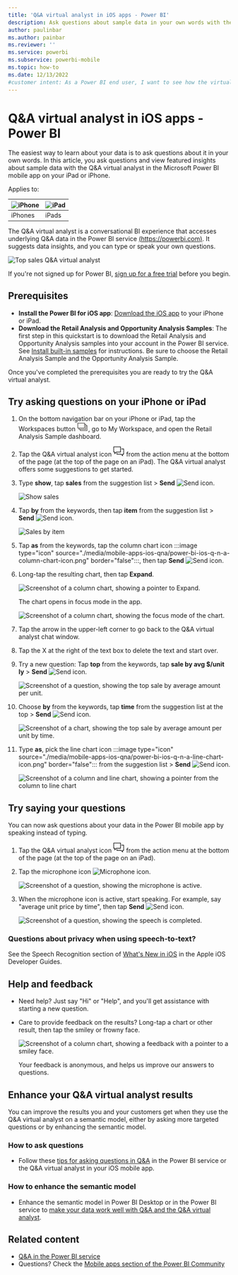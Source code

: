 ```yaml
---
title: 'Q&A virtual analyst in iOS apps - Power BI'
description: Ask questions about sample data in your own words with the Q&A virtual analyst in the Power BI mobile app on your iOS device.
author: paulinbar
ms.author: painbar
ms.reviewer: ''
ms.service: powerbi
ms.subservice: powerbi-mobile
ms.topic: how-to
ms.date: 12/13/2022
#customer intent: As a Power BI end user, I want to see how the virtual analyst works in the iOS mobile apps so I can use the analyst to explore my own data. 
---
```

# Q&A virtual analyst in iOS apps - Power BI

The easiest way to learn about your data is to ask questions about it in your own words. In this article, you ask questions and view featured insights about sample data with the Q&A virtual analyst in the Microsoft Power BI mobile app on your iPad or iPhone. 

Applies to:

| ![iPhone](./media/mobile-apps-ios-qna/iphone-logo-50-px.png) | ![iPad](./media/mobile-apps-ios-qna/ipad-logo-50-px.png) |
|:--- |:--- |
| iPhones |iPads |

The Q&A virtual analyst is a conversational BI experience that accesses underlying Q&A data in the Power BI service [(https://powerbi.com)](https://powerbi.com). It suggests data insights, and you can type or speak your own questions.

![Top sales Q&A virtual analyst](./media/mobile-apps-ios-qna/power-bi-ios-q-n-a-top-sale-intro.png)

If you're not signed up for Power BI, [sign up for a free trial](https://app.powerbi.com/signupredirect?pbi_source=web) before you begin.

## Prerequisites

* **Install the Power BI for iOS app**: [Download the iOS app](https://go.microsoft.com/fwlink/?LinkId=522062) to your iPhone or iPad.
* **Download the Retail Analysis and Opportunity Analysis Samples**: The first step in this quickstart is to download the Retail Analysis and Opportunity Analysis samples into your account in the Power BI service. See [Install built-in samples](../../create-reports/sample-datasets.md#install-built-in-samples) for instructions. Be sure to choose the Retail Analysis Sample and the Opportunity Analysis Sample.

Once you've completed the prerequisites you are ready to try the Q&A virtual analyst.

## Try asking questions on your iPhone or iPad
1. On the bottom navigation bar on your iPhone or iPad, tap the Workspaces button ![workspaces button](./media/mobile-apps-ios-qna/power-bi-iphone-workspaces-button.png), go to My Workspace, and open the Retail Analysis Sample dashboard.

2. Tap the Q&A virtual analyst icon ![Q&A virtual analyst icon](././media/mobile-apps-ios-qna/power-bi-ios-q-n-a-icon.png) from the action menu at the bottom of the page (at the top of the page on an iPad).
     The Q&A virtual analyst offers some suggestions to get started.
3. Type **show**, tap **sales** from the suggestion list > **Send** ![Send icon](./media/mobile-apps-ios-qna/power-bi-ios-qna-send-icon.png).

    ![Show sales](./media/mobile-apps-ios-qna/power-bi-ios-q-n-a-show-sales.png)
4. Tap **by** from the keywords, then tap **item** from the suggestion list > **Send** ![Send icon](./media/mobile-apps-ios-qna/power-bi-ios-qna-send-icon.png).

    ![Sales by item](./media/mobile-apps-ios-qna/power-bi-ios-q-n-a-sale-by-item.png)
5. Tap **as** from the keywords, tap the column chart icon :::image type="icon" source="./media/mobile-apps-ios-qna/power-bi-ios-q-n-a-column-chart-icon.png" border="false":::, then tap **Send** ![Send icon](./media/mobile-apps-ios-qna/power-bi-ios-qna-send-icon.png).
6. Long-tap the resulting chart, then tap **Expand**.

    ![Screenshot of a column chart, showing a pointer to Expand.](media/mobile-apps-ios-qna/power-bi-ios-q-n-a-tap-expand-feedback.png)

    The chart opens in focus mode in the app.

    ![Screenshot of a column chart, showing the focus mode of the chart.](media/mobile-apps-ios-qna/power-bi-ios-q-n-a-expanded-chart.png)
7. Tap the arrow in the upper-left corner to go back to the Q&A virtual analyst chat window.
8. Tap the X at the right of the text box to delete the text and start over.
9. Try a new question: Tap **top** from the keywords, tap **sale by avg $/unit ly** > **Send** ![Send icon](./media/mobile-apps-ios-qna/power-bi-ios-qna-send-icon.png).

    ![Screenshot of a question, showing the top sale by average amount per unit.](media/mobile-apps-ios-qna/power-bi-ios-q-n-a-top-sale-2.png)
10. Choose **by** from the keywords, tap **time** from the suggestion list at the top > **Send** ![Send icon](./media/mobile-apps-ios-qna/power-bi-ios-qna-send-icon.png).

     ![Screenshot of a chart, showing the top sale by average amount per unit by time.](media/mobile-apps-ios-qna/power-bi-ios-q-n-a-top-sale-by-time.png)
11. Type **as**, pick the line chart icon :::image type="icon" source="./media/mobile-apps-ios-qna/power-bi-ios-q-n-a-line-chart-icon.png" border="false"::: from the suggestion list > **Send** ![Send icon](./media/mobile-apps-ios-qna/power-bi-ios-qna-send-icon.png).

    ![Screenshot of a column and line chart, showing a pointer from the column to line chart](media/mobile-apps-ios-qna/power-bi-ios-q-n-a-top-sale-as-line.png)

## Try saying your questions
You can now ask questions about your data in the Power BI mobile app by speaking instead of typing.

1. Tap the Q&A virtual analyst icon ![Q&A virtual analyst icon](././media/mobile-apps-ios-qna/power-bi-ios-q-n-a-icon.png) from the action menu at the bottom of the page (at the top of the page on an iPad).
2. Tap the microphone icon ![Microphone icon](media/mobile-apps-ios-qna/power-bi-ios-qna-mic-icon.png).

    ![Screenshot of a question, showing the microphone is active.](media/mobile-apps-ios-qna/power-bi-ios-qna-mic-on.png)

1. When the microphone icon is active, start speaking. For example, say "average unit price by time", then tap **Send** ![Send icon](./media/mobile-apps-ios-qna/power-bi-ios-qna-send-icon.png).

    ![Screenshot of a question, showing the speech is completed.](media/mobile-apps-ios-qna/power-bi-ios-qna-speech-complete.png)

### Questions about privacy when using speech-to-text?
See the Speech Recognition section of [What's New in iOS](https://go.microsoft.com/fwlink/?linkid=845624) in the Apple iOS Developer Guides.

## Help and feedback
* Need help? Just say "Hi" or "Help", and you'll get assistance with starting a new question.
* Care to provide feedback on the results? Long-tap a chart or other result, then tap the smiley or frowny face.

    ![Screenshot of a column chart, showing a feedback with a pointer to a smiley face.](media/mobile-apps-ios-qna/power-bi-ios-q-n-a-tap-feedback.png)

    Your feedback is anonymous, and helps us improve our answers to questions.

## Enhance your Q&A virtual analyst results
You can improve the results you and your customers get when they use the Q&A virtual analyst on a semantic model, either by asking more targeted questions or by enhancing the semantic model.

### How to ask questions
* Follow these [tips for asking questions in Q&A](../end-user-q-and-a-tips.md) in the Power BI service or the Q&A virtual analyst in your iOS mobile app.

### How to enhance the semantic model
* Enhance the semantic model in Power BI Desktop or in the Power BI service to [make your data work well with Q&A and the Q&A virtual analyst](../../create-reports/service-prepare-data-for-q-and-a.md).

## Related content

* [Q&A in the Power BI service](../end-user-q-and-a.md)
* Questions? Check the [Mobile apps section of the Power BI Community](https://go.microsoft.com/fwlink/?linkid=839277)
